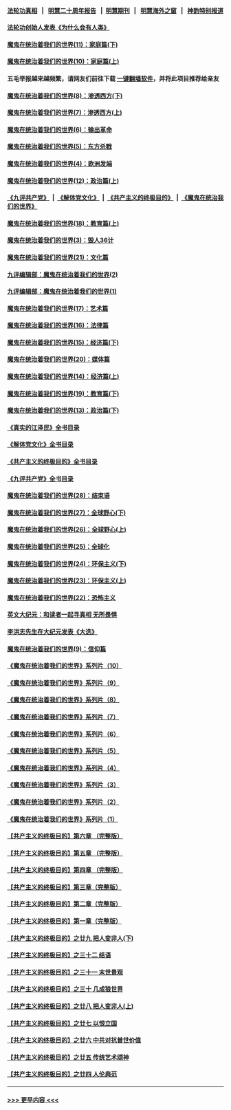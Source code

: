 #### [法轮功真相](https://github.com/gfw-breaker/truth/blob/master/README.md?t=0) &nbsp;&nbsp;|&nbsp;&nbsp; [明慧二十周年报告](https://github.com/gfw-breaker/mh-reports/blob/master/README.md?t=0) &nbsp;&nbsp;|&nbsp;&nbsp;[明慧期刊](https://github.com/gfw-breaker/mh-qikan) &nbsp;&nbsp;|&nbsp;&nbsp; [明慧海外之窗](https://github.com/gfw-breaker/mh-news/blob/master/README.md?t=0) &nbsp;&nbsp;|&nbsp;&nbsp; [神韵特别报道](https://github.com/gfw-breaker/mh-news/blob/master/shenyun.md?t=0)
#### [法轮功创始人发表《为什么会有人类》](../pages/nsc422/n13912117.md?t=02071543) 
#### [魔鬼在统治着我们的世界(11)：家庭篇(下)](../pages/nsc422/n10440961.md?t=02071543) 
#### [魔鬼在统治着我们的世界(10)：家庭篇(上)](../pages/nsc422/n10435448.md?t=02071543) 
#### 五毛举报越来越频繁，请网友们前往下载 [一键翻墙软件](https://github.com/gfw-breaker/ssr-accounts)，并将此项目推荐给亲友
#### [魔鬼在统治着我们的世界(8)：渗透西方(下)](../pages/nsc422/n10429603.md?t=02071543) 
#### [魔鬼在统治着我们的世界(7)：渗透西方(上)](../pages/nsc422/n10426013.md?t=02071543) 
#### [魔鬼在统治着我们的世界(6)：输出革命](../pages/nsc422/n10421536.md?t=02071543) 
#### [魔鬼在统治着我们的世界(5)：东方杀戮](../pages/nsc422/n10417707.md?t=02071543) 
#### [魔鬼在统治着我们的世界(4)：欧洲发端](../pages/nsc422/n10414890.md?t=02071543) 
#### [魔鬼在统治着我们的世界(12)：政治篇(上)](../pages/nsc422/n10444576.md?t=02071543) 
#### [《九评共产党》](https://github.com/begood0513/9ping.md/blob/master/README.md) &nbsp;|&nbsp; [《解体党文化》](../../../../jtdwh.md/blob/master/README.md)  &nbsp;|&nbsp; [《共产主义的终极目的》](../../../../gczydzjmd.md/blob/master/README.md) &nbsp;|&nbsp; [《魔鬼在统治我们的世界》](../../../../mgztzwmdsj.md/blob/master/README.md) 
#### [魔鬼在统治着我们的世界(18)：教育篇(上)](../pages/nsc422/n10526970.md?t=02071543) 
#### [魔鬼在统治着我们的世界(3)：毁人36计](../pages/nsc422/n10411583.md?t=02071543) 
#### [魔鬼在统治着我们的世界(21)：文化篇](../pages/nsc422/n10597706.md?t=02071543) 
#### [九评编辑部：魔鬼在统治着我们的世界(2)](../pages/nsc422/n10410036.md?t=02071543) 
#### [九评编辑部：魔鬼在统治着我们的世界(1)](../pages/nsc422/n10406825.md?t=02071543) 
#### [魔鬼在统治着我们的世界(17)：艺术篇](../pages/nsc422/n10499093.md?t=02071543) 
#### [魔鬼在统治着我们的世界(16)：法律篇](../pages/nsc422/n10485969.md?t=02071543) 
#### [魔鬼在统治着我们的世界(15)：经济篇(下)](../pages/nsc422/n10469975.md?t=02071543) 
#### [魔鬼在统治着我们的世界(20)：媒体篇](../pages/nsc422/n10586579.md?t=02071543) 
#### [魔鬼在统治着我们的世界(14)：经济篇(上)](../pages/nsc422/n10457370.md?t=02071543) 
#### [魔鬼在统治着我们的世界(19)：教育篇(下)](../pages/nsc422/n10564808.md?t=02071543) 
#### [魔鬼在统治着我们的世界(13)：政治篇(下)](../pages/nsc422/n10448270.md?t=02071543) 
#### [《真实的江泽民》全书目录](../pages/nsc422/n13721399.md?t=02071543) 
#### [《解体党文化》全书目录](../pages/nsc422/n13721157.md?t=02071543) 
#### [《共产主义的终极目的》全书目录](../pages/nsc422/n13721048.md?t=02071543) 
#### [《九评共产党》全书目录](../pages/nsc422/n13708085.md?t=02071543) 
#### [魔鬼在统治着我们的世界(28)：结束语](../pages/nsc422/n10936246.md?t=02071543) 
#### [魔鬼在统治着我们的世界(27)：全球野心(下)](../pages/nsc422/n10928319.md?t=02071543) 
#### [魔鬼在统治着我们的世界(26)：全球野心(上)](../pages/nsc422/n10900318.md?t=02071543) 
#### [魔鬼在统治着我们的世界(25)：全球化](../pages/nsc422/n10788205.md?t=02071543) 
#### [魔鬼在统治着我们的世界(24)：环保主义(下)](../pages/nsc422/n10695307.md?t=02071543) 
#### [魔鬼在统治着我们的世界(23)：环保主义(上)](../pages/nsc422/n10688613.md?t=02071543) 
#### [魔鬼在统治着我们的世界(22)：恐怖主义](../pages/nsc422/n10614727.md?t=02071543) 
#### [英文大纪元：和读者一起寻真相 无所畏惧](../pages/nsc422/n12542027.md?t=02071543) 
#### [李洪志先生在大纪元发表《大选》](../pages/nsc422/n12534746.md?t=02071543) 
#### [魔鬼在统治着我们的世界(9)：信仰篇](../pages/nsc422/n10432159.md?t=02071543) 
#### [《魔鬼在统治着我们的世界》系列片（10）](../pages/nsc422/n12292670.md?t=02071543) 
#### [《魔鬼在统治着我们的世界》系列片（9）](../pages/nsc422/n12290859.md?t=02071543) 
#### [《魔鬼在统治着我们的世界》系列片（8）](../pages/nsc422/n12287445.md?t=02071543) 
#### [《魔鬼在统治着我们的世界》系列片（7）](../pages/nsc422/n12283425.md?t=02071543) 
#### [《魔鬼在统治着我们的世界》系列片（6）](../pages/nsc422/n12282314.md?t=02071543) 
#### [《魔鬼在统治着我们的世界》系列片（5）](../pages/nsc422/n12281419.md?t=02071543) 
#### [《魔鬼在统治着我们的世界》系列片（4）](../pages/nsc422/n12274024.md?t=02071543) 
#### [《魔鬼在统治着我们的世界》系列片（3）](../pages/nsc422/n12271322.md?t=02071543) 
#### [《魔鬼在统治着我们的世界》系列片（2）](../pages/nsc422/n12269049.md?t=02071543) 
#### [《魔鬼在统治着我们的世界》系列片（1）](../pages/nsc422/n12267575.md?t=02071543) 
#### [【共产主义的终极目的】第六章 （完整版）](../pages/nsc422/n11428913.md?t=02071543) 
#### [【共产主义的终极目的】第五章 （完整版）](../pages/nsc422/n11428912.md?t=02071543) 
#### [【共产主义的终极目的】第四章 （完整版）](../pages/nsc422/n11428907.md?t=02071543) 
#### [【共产主义的终极目的】第三章（完整版）](../pages/nsc422/n11428848.md?t=02071543) 
#### [【共产主义的终极目的】第二章（完整版）](../pages/nsc422/n11428831.md?t=02071543) 
#### [【共产主义的终极目的】第一章（完整版）](../pages/nsc422/n11417651.md?t=02071543) 
#### [【共产主义的终极目的】之廿九 把人变非人(下)](../pages/nsc422/n11344140.md?t=02071543) 
#### [【共产主义的终极目的】之三十二 结语](../pages/nsc422/n11360535.md?t=02071543) 
#### [【共产主义的终极目的】之三十一 末世景观](../pages/nsc422/n11351129.md?t=02071543) 
#### [【共产主义的终极目的】之三十 几成狼世界](../pages/nsc422/n11348280.md?t=02071543) 
#### [【共产主义的终极目的】之廿八 把人变非人(上)](../pages/nsc422/n11340492.md?t=02071543) 
#### [【共产主义的终极目的】之廿七 以恨立国](../pages/nsc422/n11336944.md?t=02071543) 
#### [【共产主义的终极目的】之廿六 中共对抗普世价值](../pages/nsc422/n11324785.md?t=02071543) 
#### [【共产主义的终极目的】之廿五 传统艺术颂神](../pages/nsc422/n11296396.md?t=02071543) 
#### [【共产主义的终极目的】之廿四 人伦典范](../pages/nsc422/n11296397.md?t=02071543) 

----
#### [ >>> 更早内容 <<< ](../indexes/nsc422-earlier.md)
